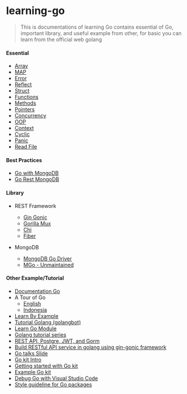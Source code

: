 # learning-go

> This is documentations of learning Go
> contains essential of Go, important library, and useful example from other,
> for basic you can learn from the official web golang

#### Essential

- [Array](https://github.com/bagus123/learning-go/tree/master/Essential/Array "Array")
- [MAP](https://github.com/bagus123/learning-go/tree/master/Essential/Map "MAP")
- [Error](https://github.com/bagus123/learning-go/tree/master/Essential/Error "Error")
- [Reflect](https://github.com/bagus123/learning-go/tree/master/Essential/Reflect "Reflect")
- [Struct](https://github.com/bagus123/learning-go/tree/master/Essential/Struct "Struct")
- [Functions](https://github.com/bagus123/learning-go/tree/master/Essential/Functions "Functions")
- [Methods](https://github.com/bagus123/learning-go/tree/master/Essential/Methods "Methods")
- [Pointers](https://github.com/bagus123/learning-go/tree/master/Essential/Pointers "Pointers")
- [Concurrency](https://github.com/bagus123/learning-go/tree/master/Essential/Concurrency "Concurrency")
- [OOP](https://github.com/bagus123/learning-go/tree/master/Essential/OOP "OOP")
- [Context](https://github.com/bagus123/learning-go/tree/master/Essential/Context "Context")
- [Cyclic](https://github.com/bagus123/learning-go/tree/master/Essential/Cyclic "Cyclic")
- [Panic](https://github.com/bagus123/learning-go/tree/master/Essential/Panic "Panic")
- [Read File](https://github.com/bagus123/learning-go/tree/master/Essential/ReadFile "Read File")


#### Best Practices

- [Go with MongoDB](https://github.com/bagus123/learning-go/tree/master/BestPractises/go_with_mongodb "Go with MongoDB")
- [Go Rest MongoDB](https://github.com/bagus123/learning-go/tree/master/BestPractises/go_rest_gin_mongodb "Go Rest MongoDB")

#### Library

- REST Framework
  - [Gin Gonic](https://github.com/gin-gonic/gin "Gin Gonic")
  - [Gorilla Mux](https://github.com/gorilla/mux "gorilla mux")
  - [Chi](https://github.com/go-chi/chi "Chi")
  - [Fiber](https://github.com/gofiber/fiber "Fiber")

- MongoDB
  - [MongoDB Go Driver](https://github.com/mongodb/mongo-go-driver "MongoDB Go Driver")
  - [MGo - Unmaintained](https://github.com/go-mgo/mgo)

#### Other Example/Tutorial

- [Documentation Go](https://golang.org/doc/ "Documentation Go")
- A Tour of Go
  - [English](https://tour.golang.org/welcome/1)
  - [Indonesia](https://tour.golang-id.org/welcome/1)
- [Learn By Example](https://gobyexample.com/ "Learn By Example")
- [Tutorial Golang (golangbot)](https://golangbot.com "Tutorial Golang (golangbot)")
- [Learn Go Module](https://medium.com/easyread/mencoba-go-module-pada-golang-13ae343ce529 "Learn Go Module")
- [Golang tutorial series](https://golangbot.com/learn-golang-series/)
- [REST API, Postgre, JWT, and Gorm](https://github.com/adigunhammedolalekan/go-contacts "REST API, Postgre, JWT, and Gorm")
- [Build RESTful API service in golang using gin-gonic framework](https://medium.com/@thedevsaddam/build-restful-api-service-in-golang-using-gin-gonic-framework-85b1a6e176f3 "Build RESTful API service in golang using gin-gonic framework")
- [Go talks Slide](https://talks.golang.org/ "Go talks Slide")
- [Go kit Intro](https://medium.com/@shijuvar/go-microservices-with-go-kit-introduction-43a757398183)
- [Getting started with Go kit](https://sagikazarmark.hu/blog/getting-started-with-go-kit/)
- [Example Go kit](https://gokit.io/examples/stringsvc.html)
- [Debug Go with Visual Studio Code](https://scotch.io/tutorials/debugging-go-code-with-visual-studio-code)
- [Style guideline for Go packages](https://rakyll.org/style-packages/)